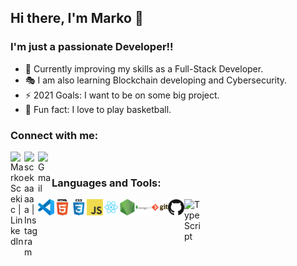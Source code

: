 ## Hi there, I'm Marko 👋

### I'm just a passionate Developer!!

-   🔭 Currently improving my skills as a Full-Stack Developer.
-   🎭 I am also learning Blockchain developing and Cybersecurity.
-   ⚡ 2021 Goals: I want to be on some big project.
-   🏀 Fun fact: I love to play basketball.

### Connect with me:

[<img align="left" alt="Marko Scekic | LinkedIn" width="22px" src="https://cdn.jsdelivr.net/npm/simple-icons@v3/icons/linkedin.svg" />][linkedin] [<img align="left" alt="scekaaaaa | Instagram" width="22px" src="https://cdn.jsdelivr.net/npm/simple-icons@v3/icons/instagram.svg" />][instagram] [<img align="left" alt="Gmail" width="22px" src="http://cdn.onlinewebfonts.com/svg/img_237869.png"/>][gmail]

<br />

### Languages and Tools:

<img align="left" alt="Visual Studio Code" width="26px" src="https://raw.githubusercontent.com/github/explore/80688e429a7d4ef2fca1e82350fe8e3517d3494d/topics/visual-studio-code/visual-studio-code.png" /> <img align="left" alt="HTML5" width="26px" src="https://raw.githubusercontent.com/github/explore/80688e429a7d4ef2fca1e82350fe8e3517d3494d/topics/html/html.png" /> <img align="left" alt="CSS3" width="26px" src="https://raw.githubusercontent.com/github/explore/80688e429a7d4ef2fca1e82350fe8e3517d3494d/topics/css/css.png" /> <img align="left" alt="JavaScript" width="26px" src="https://raw.githubusercontent.com/github/explore/80688e429a7d4ef2fca1e82350fe8e3517d3494d/topics/javascript/javascript.png" /> <img align="left" alt="React" width="26px" src="https://raw.githubusercontent.com/github/explore/80688e429a7d4ef2fca1e82350fe8e3517d3494d/topics/react/react.png" /> <img align="left" alt="Node.js" width="26px" src="https://raw.githubusercontent.com/github/explore/80688e429a7d4ef2fca1e82350fe8e3517d3494d/topics/nodejs/nodejs.png" /> <img align="left" alt="MongoDB" width="26px" src="https://raw.githubusercontent.com/github/explore/80688e429a7d4ef2fca1e82350fe8e3517d3494d/topics/mongodb/mongodb.png" /> <img align="left" alt="Git" width="26px" src="https://raw.githubusercontent.com/github/explore/80688e429a7d4ef2fca1e82350fe8e3517d3494d/topics/git/git.png" /> <img align="left" alt="GitHub" width="26px" src="https://raw.githubusercontent.com/github/explore/78df643247d429f6cc873026c0622819ad797942/topics/github/github.png" /> <img align="left" alt="TypeScript" width="26px" src="https://www.vectorlogo.zone/logos/typescriptlang/typescriptlang-icon.svg" />

<br />
<br />

[instagram]: https://instagram.com/scekaaaaa
[linkedin]: https://www.linkedin.com/in/marko-scekic-187213213/
[gmail]: scekicm02@gmail.com
